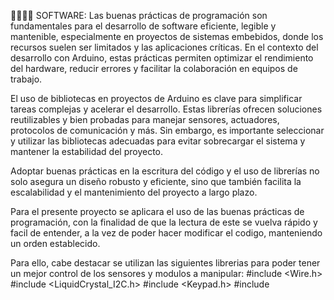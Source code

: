 👩‍💻🌐💾 SOFTWARE:
Las buenas prácticas de programación son fundamentales para el desarrollo de software eficiente, legible y mantenible, 
especialmente en proyectos de sistemas embebidos, donde los recursos suelen ser limitados y las aplicaciones críticas. 
En el contexto del desarrollo con Arduino, estas prácticas permiten optimizar el rendimiento del hardware, reducir errores y facilitar la colaboración en equipos de trabajo.

El uso de bibliotecas en proyectos de Arduino es clave para simplificar tareas complejas y acelerar el desarrollo. 
Estas librerías ofrecen soluciones reutilizables y bien probadas para manejar sensores, actuadores, protocolos de comunicación y más. 
Sin embargo, es importante seleccionar y utilizar las bibliotecas adecuadas para evitar sobrecargar el sistema y mantener la estabilidad del proyecto.

Adoptar buenas prácticas en la escritura del código y el uso de librerías no solo asegura un diseño robusto y eficiente, sino que también facilita la escalabilidad y el mantenimiento del proyecto a largo plazo.

Para el presente proyecto se aplicara el uso de las buenas prácticas de programación, con la finalidad de que la lectura de este se vuelva rápido y facil de entender, a la vez de poder hacer modificar el codigo, manteniendo un orden establecido.

Para ello, cabe destacar se utilizan las siguientes librerias para poder tener un mejor control de los sensores y modulos a manipular:
#include  <Wire.h>
#include  <LiquidCrystal_I2C.h>
#include <Keypad.h>
#include <Adafruit-Fingerprint-Sensor-Library>
